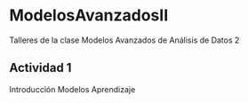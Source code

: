# ModelosAvanzadosII

Talleres de la clase Modelos Avanzados de Análisis de Datos 2

## Actividad 1
Introducción Modelos Aprendizaje 
